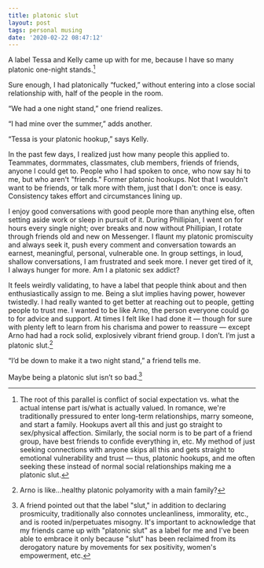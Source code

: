 ```yaml
---
title: platonic slut
layout: post
tags: personal musing
date: '2020-02-22 08:47:12'
---
```


A label Tessa and Kelly came up with for me, because I have so many platonic one-night stands.[^def]

Sure enough, I had platonically “fucked,” without entering into a close social relationship with, half of the people in the room.

“We had a one night stand,” one friend realizes.

“I had mine over the summer,” adds another.

“Tessa is your platonic hookup,” says Kelly.

In the past few days, I realized just how many people this applied to. Teammates, dormmates, classmates, club members, friends of friends, anyone I could get to. People who I had spoken to once, who now say hi to me, but who aren't "friends." Former platonic hookups. Not that I wouldn't want to be friends, or talk more with them, just that I don't: once is easy. Consistency takes effort and circumstances lining up.

I enjoy good conversations with good people more than anything else, often setting aside work or sleep in pursuit of it. During Phillipian, I went on for hours every single night; over breaks and now without Phillipian, I rotate through friends old and new on Messenger. I flaunt my platonic promiscuity and always seek it, push every comment and conversation towards an earnest, meaningful, personal, vulnerable one. In group settings, in loud, shallow conversations, I am frustrated and seek more. I never get tired of it, I always hunger for more. Am I a platonic sex addict?

It feels weirdly validating, to have a label that people think about and then enthusiastically assign to me. Being a slut implies having power, however twistedly. I had really wanted to get better at reaching out to people, getting people to trust me. I wanted to be like Arno, the person everyone could go to for advice and support. At times I felt like I had done it — though for sure with plenty left to learn from his charisma and power to reassure — except Arno had had a rock solid, explosively vibrant friend group. I don’t. I’m just a platonic slut.[^arno]

“I’d be down to make it a two night stand,” a friend tells me.

Maybe being a platonic slut isn’t so bad.[^caveat]

[^def]: The root of this parallel is conflict of social expectation vs. what the actual intense part is/what is actually valued. In romance, we're traditionally pressured to enter long-term relationships, marry someone, and start a family.  Hookups avert all this and just go straight to sex/physical affection. Similarly, the social norm is to be part of a friend group, have best friends to confide everything in, etc. My method of just seeking connections with anyone skips all this and gets straight to emotional vulnerability and trust — thus, platonic hookups, and me often seeking these instead of normal social relationships making me a platonic slut.

[^arno]: Arno is like...healthy platonic polyamority with a main family?

[^caveat]: A friend pointed out that the label "slut," in addition to declaring prosmicuity, traditionally also connotes uncleanliness, immorality, etc., and is rooted in/perpetuates misogny. It's important to acknowledge that my friends came up with "platonic slut" as a label for me and I've been able to embrace it only because "slut" has been reclaimed from its derogatory nature by movements for sex positivity, women's empowerment, etc.